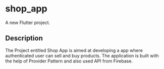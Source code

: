# shop_app

A new Flutter project.

## Description

The Project entitled Shop App is aimed at developing a app where authenticated user can sell and buy products. The application is built with the help of Provider Pattern and also used API from Firebase.
